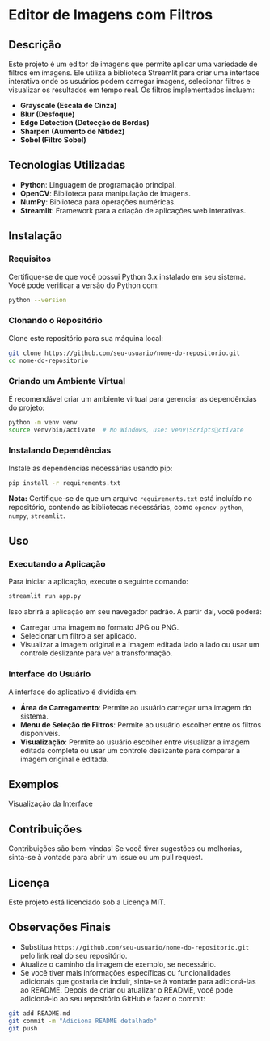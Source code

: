 # Editor de Imagens com Filtros
## Descrição
Este projeto é um editor de imagens que permite aplicar uma variedade de filtros em imagens. Ele utiliza a biblioteca Streamlit para criar uma interface interativa onde os usuários podem carregar imagens, selecionar filtros e visualizar os resultados em tempo real. Os filtros implementados incluem:
- **Grayscale (Escala de Cinza)**
- **Blur (Desfoque)**
- **Edge Detection (Detecção de Bordas)**
- **Sharpen (Aumento de Nitidez)**
- **Sobel (Filtro Sobel)**
## Tecnologias Utilizadas
- **Python**: Linguagem de programação principal.
- **OpenCV**: Biblioteca para manipulação de imagens.
- **NumPy**: Biblioteca para operações numéricas.
- **Streamlit**: Framework para a criação de aplicações web interativas.
## Instalação
### Requisitos
Certifique-se de que você possui Python 3.x instalado em seu sistema. Você pode verificar a versão do Python com:
```bash
python --version
```
### Clonando o Repositório
Clone este repositório para sua máquina local:
```bash
git clone https://github.com/seu-usuario/nome-do-repositorio.git
cd nome-do-repositorio
```
### Criando um Ambiente Virtual
É recomendável criar um ambiente virtual para gerenciar as dependências do projeto:
```bash
python -m venv venv
source venv/bin/activate  # No Windows, use: venv\Scriptsctivate
```
### Instalando Dependências
Instale as dependências necessárias usando pip:
```bash
pip install -r requirements.txt
```
**Nota:** Certifique-se de que um arquivo `requirements.txt` está incluído no repositório, contendo as bibliotecas necessárias, como `opencv-python`, `numpy`, `streamlit`.
## Uso
### Executando a Aplicação
Para iniciar a aplicação, execute o seguinte comando:
```bash
streamlit run app.py
```
Isso abrirá a aplicação em seu navegador padrão. A partir daí, você poderá:
- Carregar uma imagem no formato JPG ou PNG.
- Selecionar um filtro a ser aplicado.
- Visualizar a imagem original e a imagem editada lado a lado ou usar um controle deslizante para ver a transformação.
### Interface do Usuário
A interface do aplicativo é dividida em:
- **Área de Carregamento**: Permite ao usuário carregar uma imagem do sistema.
- **Menu de Seleção de Filtros**: Permite ao usuário escolher entre os filtros disponíveis.
- **Visualização**: Permite ao usuário escolher entre visualizar a imagem editada completa ou usar um controle deslizante para comparar a imagem original e editada.
## Exemplos
Visualização da Interface
## Contribuições
Contribuições são bem-vindas! Se você tiver sugestões ou melhorias, sinta-se à vontade para abrir um issue ou um pull request.
## Licença
Este projeto está licenciado sob a Licença MIT.
## Observações Finais
- Substitua `https://github.com/seu-usuario/nome-do-repositorio.git` pelo link real do seu repositório.
- Atualize o caminho da imagem de exemplo, se necessário.
- Se você tiver mais informações específicas ou funcionalidades adicionais que gostaria de incluir, sinta-se à vontade para adicioná-las ao README.
Depois de criar ou atualizar o README, você pode adicioná-lo ao seu repositório GitHub e fazer o commit:
```bash
git add README.md
git commit -m "Adiciona README detalhado"
git push
```